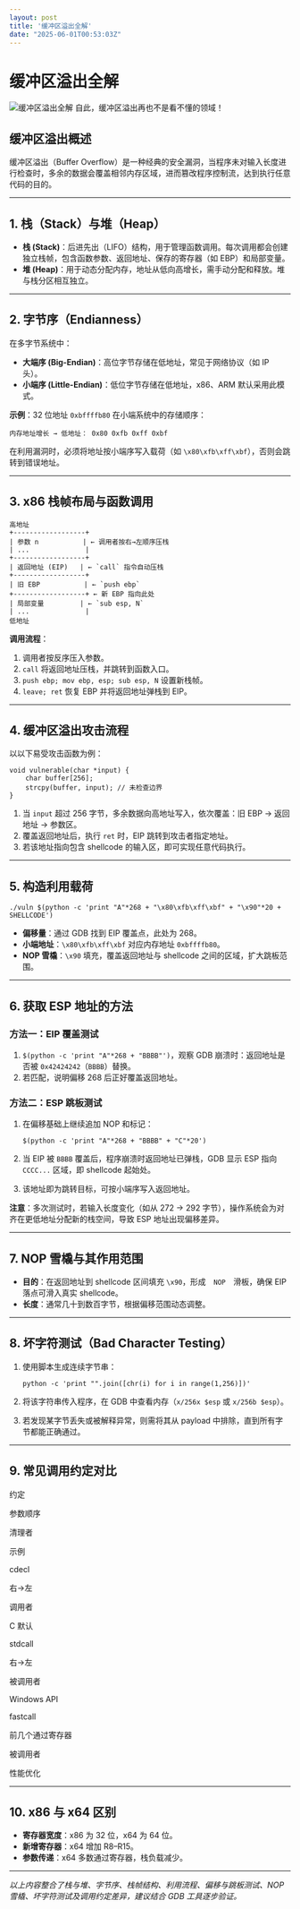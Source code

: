 ```yaml
---
layout: post
title: '缓冲区溢出全解'
date: "2025-06-01T00:53:03Z"
---
```

缓冲区溢出全解
=======

![缓冲区溢出全解](https://img2024.cnblogs.com/blog/2839487/202505/2839487-20250530113912291-475489185.png) 自此，缓冲区溢出再也不是看不懂的领域！

缓冲区溢出概述
-------

缓冲区溢出（Buffer Overflow）是一种经典的安全漏洞，当程序未对输入长度进行检查时，多余的数据会覆盖相邻内存区域，进而篡改程序控制流，达到执行任意代码的目的。

* * *

1\. 栈（Stack）与堆（Heap）
--------------------

*   **栈 (Stack)**：后进先出（LIFO）结构，用于管理函数调用。每次调用都会创建独立栈帧，包含函数参数、返回地址、保存的寄存器（如 EBP）和局部变量。
*   **堆 (Heap)**：用于动态分配内存，地址从低向高增长，需手动分配和释放。堆与栈分区相互独立。

* * *

2\. 字节序（Endianness）
-------------------

在多字节系统中：

*   **大端序 (Big-Endian)**：高位字节存储在低地址，常见于网络协议（如 IP 头）。
*   **小端序 (Little-Endian)**：低位字节存储在低地址，x86、ARM 默认采用此模式。

**示例**：32 位地址 `0xbffffb80` 在小端系统中的存储顺序：

    内存地址增长 → 低地址： 0x80 0xfb 0xff 0xbf
    

在利用漏洞时，必须将地址按小端序写入载荷（如 `\x80\xfb\xff\xbf`），否则会跳转到错误地址。

* * *

3\. x86 栈帧布局与函数调用
-----------------

    高地址
    +------------------+
    | 参数 n           | ← 调用者按右→左顺序压栈
    | ...              |
    +------------------+
    | 返回地址 (EIP)   | ← `call` 指令自动压栈
    +------------------+
    | 旧 EBP           | ← `push ebp`
    +------------------+ ← 新 EBP 指向此处
    | 局部变量         | ← `sub esp, N`
    | ...              |
    低地址
    

**调用流程**：

1.  调用者按反序压入参数。
2.  `call` 将返回地址压栈，并跳转到函数入口。
3.  `push ebp; mov ebp, esp; sub esp, N` 设置新栈帧。
4.  `leave; ret` 恢复 EBP 并将返回地址弹栈到 EIP。

* * *

4\. 缓冲区溢出攻击流程
-------------

以以下易受攻击函数为例：

    void vulnerable(char *input) {
        char buffer[256];
        strcpy(buffer, input); // 未检查边界
    }
    

1.  当 `input` 超过 256 字节，多余数据向高地址写入，依次覆盖：旧 EBP → 返回地址 → 参数区。
2.  覆盖返回地址后，执行 `ret` 时，EIP 跳转到攻击者指定地址。
3.  若该地址指向包含 shellcode 的输入区，即可实现任意代码执行。

* * *

5\. 构造利用载荷
----------

    ./vuln $(python -c 'print "A"*268 + "\x80\xfb\xff\xbf" + "\x90"*20 + SHELLCODE')
    

*   **偏移量**：通过 GDB 找到 EIP 覆盖点，此处为 268。
*   **小端地址**：`\x80\xfb\xff\xbf` 对应内存地址 `0xbffffb80`。
*   **NOP 雪橇**：`\x90` 填充，覆盖返回地址与 shellcode 之间的区域，扩大跳板范围。

* * *

6\. 获取 ESP 地址的方法
----------------

### 方法一：EIP 覆盖测试

1.  `$(python -c 'print "A"*268 + "BBBB"')`，观察 GDB 崩溃时：返回地址是否被 `0x42424242`（`BBBB`）替换。
2.  若匹配，说明偏移 268 后正好覆盖返回地址。

### 方法二：ESP 跳板测试

1.  在偏移基础上继续追加 NOP 和标记：
    
        $(python -c 'print "A"*268 + "BBBB" + "C"*20')
        
    
2.  当 EIP 被 `BBBB` 覆盖后，程序崩溃时返回地址已弹栈，GDB 显示 ESP 指向 `CCCC...` 区域，即 shellcode 起始处。
    
3.  该地址即为跳转目标，可按小端序写入返回地址。
    

**注意**：多次测试时，若输入长度变化（如从 272 → 292 字节），操作系统会为对齐在更低地址分配新的栈空间，导致 ESP 地址出现偏移差异。

* * *

7\. NOP 雪橇与其作用范围
----------------

*   **目的**：在返回地址到 shellcode 区间填充 `\x90`，形成 `NOP` 滑板，确保 EIP 落点可滑入真实 shellcode。
*   **长度**：通常几十到数百字节，根据偏移范围动态调整。

* * *

8\. 坏字符测试（Bad Character Testing）
--------------------------------

1.  使用脚本生成连续字节串：
    
        python -c 'print "".join([chr(i) for i in range(1,256)])'
        
    
2.  将该字符串传入程序，在 GDB 中查看内存（`x/256x $esp` 或 `x/256b $esp`）。
    
3.  若发现某字节丢失或被解释异常，则需将其从 payload 中排除，直到所有字节都能正确通过。
    

* * *

9\. 常见调用约定对比
------------

约定

参数顺序

清理者

示例

cdecl

右→左

调用者

C 默认

stdcall

右→左

被调用者

Windows API

fastcall

前几个通过寄存器

被调用者

性能优化

* * *

10\. x86 与 x64 区别
-----------------

*   **寄存器宽度**：x86 为 32 位，x64 为 64 位。
*   **新增寄存器**：x64 增加 R8–R15。
*   **参数传递**：x64 多数通过寄存器，栈负载减少。

* * *

_以上内容整合了栈与堆、字节序、栈帧结构、利用流程、偏移与跳板测试、NOP 雪橇、坏字符测试及调用约定差异，建议结合 GDB 工具逐步验证。_